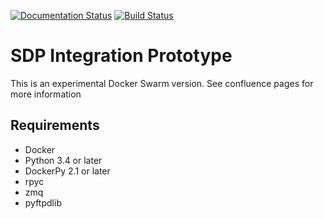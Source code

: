 [![Documentation Status](https://readthedocs.org/projects/integration-prototype/badge/?version=latest)](http://integration-prototype.readthedocs.io/en/latest/?badge=latest)
[![Build Status](https://travis-ci.org/SKA-ScienceDataProcessor/integration-prototype.svg?branch=master)](https://travis-ci.org/SKA-ScienceDataProcessor/integration-prototype)

# SDP Integration Prototype

This is an experimental Docker Swarm version. See confluence pages for more
information


## Requirements
* Docker
* Python 3.4 or later
* DockerPy 2.1 or later
* rpyc
* zmq
* pyftpdlib



